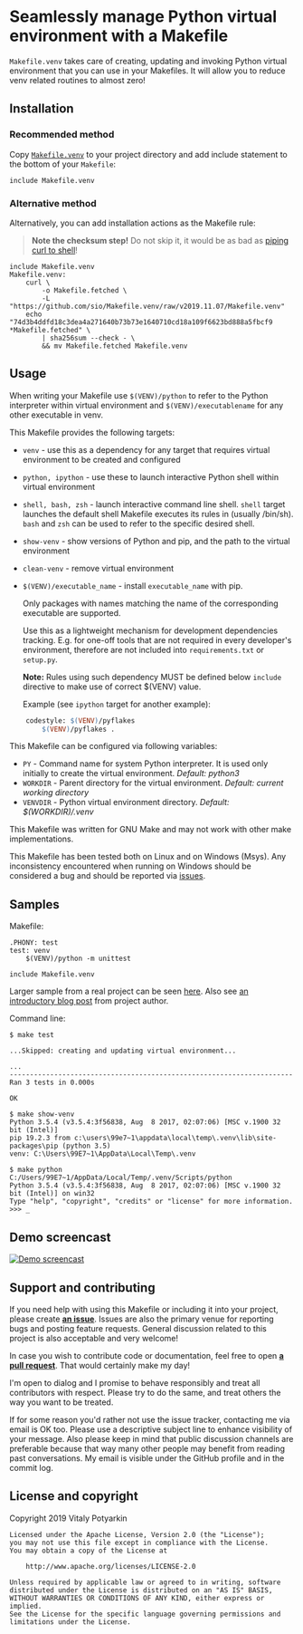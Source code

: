 # Seamlessly manage Python virtual environment with a Makefile

`Makefile.venv` takes care of creating, updating and invoking Python virtual
environment that you can use in your Makefiles. It will allow you to reduce
venv related routines to almost zero!


## Installation

### Recommended method

Copy [`Makefile.venv`](Makefile.venv) to your project directory and add
include statement to the bottom of your `Makefile`:

```make
include Makefile.venv
```

### Alternative method

Alternatively, you can add installation actions as the Makefile rule:

> **Note the checksum step!** Do not skip it, it would be as bad as [piping curl
> to shell](https://0x46.net/thoughts/2019/04/27/piping-curl-to-shell/)!

```make
include Makefile.venv
Makefile.venv:
	curl \
		-o Makefile.fetched \
		-L "https://github.com/sio/Makefile.venv/raw/v2019.11.07/Makefile.venv"
	echo "74d3b4ddfd18c3dea4a271640b73b73e1640710cd18a109f6623bd888a5fbcf9 *Makefile.fetched" \
		| sha256sum --check - \
		&& mv Makefile.fetched Makefile.venv
```


## Usage

When writing your Makefile use `$(VENV)/python` to refer to the Python
interpreter within virtual environment and `$(VENV)/executablename` for any
other executable in venv.

This Makefile provides the following targets:

- `venv` - use this as a dependency for any target that requires virtual
  environment to be created and configured
- `python, ipython` - use these to launch interactive Python shell within
  virtual environment
- `shell, bash, zsh` - launch interactive command line shell. `shell` target
  launches the default shell Makefile executes its rules in (usually /bin/sh).
  `bash` and `zsh` can be used to refer to the specific desired shell.
- `show-venv` - show versions of Python and pip, and the path to the virtual
  environment
- `clean-venv` - remove virtual environment
- `$(VENV)/executable_name` - install `executable_name` with pip.

  Only packages with names matching the name of the corresponding executable
  are supported.

  Use this as a lightweight mechanism for development dependencies tracking.
  E.g. for one-off tools that are not required in every developer's
  environment, therefore are not included into `requirements.txt` or `setup.py`.

  **Note:** Rules using such dependency MUST be defined below
  `include` directive to make use of correct $(VENV) value.

  Example (see `ipython` target for another example):

```Makefile
    codestyle: $(VENV)/pyflakes
        $(VENV)/pyflakes .
```

This Makefile can be configured via following variables:

- `PY` - Command name for system Python interpreter. It is used only initially
  to create the virtual environment. *Default: python3*
- `WORKDIR` - Parent directory for the virtual environment. *Default: current
  working directory*
- `VENVDIR` - Python virtual environment directory. *Default: $(WORKDIR)/.venv*

This Makefile was written for GNU Make and may not work with other make
implementations.

This Makefile has been tested both on Linux and on Windows (Msys). Any
inconsistency encountered when running on Windows should be considered a bug
and should be reported via [issues].


## Samples

Makefile:

```make
.PHONY: test
test: venv
	$(VENV)/python -m unittest

include Makefile.venv
```

Larger sample from a real project can be seen
[here](https://github.com/sio/issyours/blob/master/Makefile).
Also see [an introductory blog
post](https://potyarkin.ml/posts/2019/manage-python-virtual-environment-from-your-makefile/)
from project author.

Command line:

```
$ make test

...Skipped: creating and updating virtual environment...

...
----------------------------------------------------------------------
Ran 3 tests in 0.000s

OK
```
```
$ make show-venv
Python 3.5.4 (v3.5.4:3f56838, Aug  8 2017, 02:07:06) [MSC v.1900 32 bit (Intel)]
pip 19.2.3 from c:\users\99e7~1\appdata\local\temp\.venv\lib\site-packages\pip (python 3.5)
venv: C:\Users\99E7~1\AppData\Local\Temp\.venv
```
```
$ make python
C:/Users/99E7~1/AppData/Local/Temp/.venv/Scripts/python
Python 3.5.4 (v3.5.4:3f56838, Aug  8 2017, 02:07:06) [MSC v.1900 32 bit (Intel)] on win32
Type "help", "copyright", "credits" or "license" for more information.
>>> _
```


## Demo screencast

<a href="https://asciinema.org/a/279646" target="_blank">
<img src="https://asciinema.org/a/279646.svg" title="Demo screencast"/>
</a>


## Support and contributing

If you need help with using this Makefile or including it into your project,
please create **[an issue][issues]**.
Issues are also the primary venue for reporting bugs and posting feature
requests. General discussion related to this project is also acceptable and
very welcome!

In case you wish to contribute code or documentation, feel free to open
**[a pull request](https://github.com/sio/Makefile.venv/pulls)**. That would
certainly make my day!

I'm open to dialog and I promise to behave responsibly and treat all
contributors with respect. Please try to do the same, and treat others the way
you want to be treated.

If for some reason you'd rather not use the issue tracker, contacting me via
email is OK too. Please use a descriptive subject line to enhance visibility
of your message. Also please keep in mind that public discussion channels are
preferable because that way many other people may benefit from reading past
conversations. My email is visible under the GitHub profile and in the commit
log.

[issues]: https://github.com/sio/Makefile.venv/issues


## License and copyright

Copyright 2019 Vitaly Potyarkin

    Licensed under the Apache License, Version 2.0 (the "License");
    you may not use this file except in compliance with the License.
    You may obtain a copy of the License at

        http://www.apache.org/licenses/LICENSE-2.0

    Unless required by applicable law or agreed to in writing, software
    distributed under the License is distributed on an "AS IS" BASIS,
    WITHOUT WARRANTIES OR CONDITIONS OF ANY KIND, either express or implied.
    See the License for the specific language governing permissions and
    limitations under the License.
